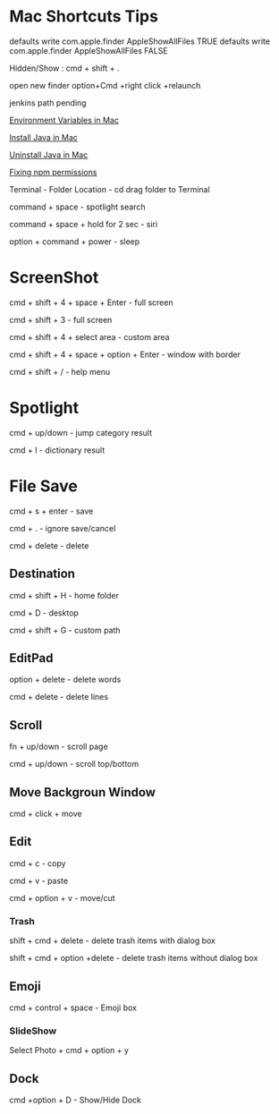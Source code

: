 # Mac Shortcuts Tips

defaults write com.apple.finder AppleShowAllFiles TRUE
defaults write com.apple.finder AppleShowAllFiles FALSE

Hidden/Show : cmd + shift + .

open new finder option+Cmd +right click +relaunch

jenkins path pending

[Environment Variables in Mac](https://www.youtube.com/watch?v=NSvtis2fGlA)

[Install Java in Mac](https://www.youtube.com/watch?v=y6szNJ4rMZ0&t=342s)

[Uninstall Java in  Mac](https://www.youtube.com/watch?v=aT289DsbuDo)

[Fixing npm permissions](https://www.youtube.com/watch?v=bxvybxYFq2o)

Terminal - Folder Location - cd drag folder to Terminal

command + space - spotlight search

command + space + hold for 2 sec - siri

option + command + power - sleep

# ScreenShot
cmd + shift + 4 + space + Enter - full screen

cmd + shift + 3 - full screen

cmd + shift + 4 + select area - custom area

cmd + shift + 4 + space + option + Enter - window with border

cmd + shift + / - help menu

# Spotlight
cmd + up/down - jump category result

cmd + l - dictionary result

# File Save
cmd + s + enter - save

cmd + . - ignore save/cancel

cmd + delete - delete

## Destination
cmd + shift + H - home folder

cmd + D - desktop

cmd + shift + G - custom path

## EditPad
option + delete - delete words

cmd + delete - delete lines

## Scroll
fn + up/down - scroll page

cmd + up/down - scroll top/bottom

## Move Backgroun Window

cmd + click + move

## Edit

cmd + c - copy

cmd + v - paste

cmd + option + v - move/cut

### Trash

shift + cmd + delete - delete trash items with dialog box

shift + cmd + option +delete - delete trash items without dialog box

## Emoji

cmd + control + space - Emoji box

### SlideShow

Select Photo + cmd + option + y

## Dock

cmd +option + D - Show/Hide Dock
